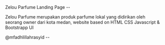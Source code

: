 Zelou Parfume Landing Page --

Zelou Parfume merupakan produk parfume lokal yang didirikan oleh seorang owner dari kota medan, 
website based on HTML CSS Javascript & Bootstrapp UI

@mfadhlillahrasyid --
